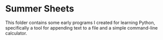 # Summer Sheets

This folder contains some early programs I created for learning Python, specifically a tool for appending text to a file and a simple command-line calculator.